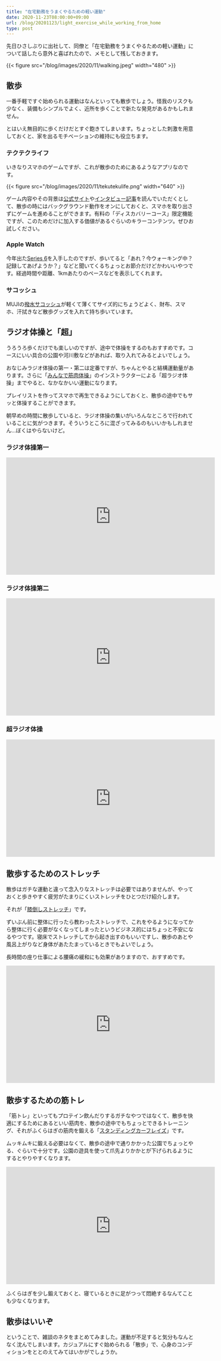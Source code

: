```yaml
---
title: "在宅勤務をうまくやるための軽い運動"
date: 2020-11-23T08:00:00+09:00
url: /blog/20201123/light_exercise_while_working_from_home
type: post
---
```


先日ひさしぶりに出社して、同僚と「在宅勤務をうまくやるための軽い運動」について話したら意外と喜ばれたので、メモとして残しておきます。

{{< figure src="/blog/images/2020/11/walking.jpeg" width="480" >}}

## 散歩

一番手軽ですぐ始められる運動はなんといっても散歩でしょう。怪我のリスクも少なく、装備もシンプルでよく、近所を歩くことで新たな発見があるかもしれません。

とはいえ無目的に歩くだけだとすぐ飽きてしまいます。ちょっとした刺激を用意しておくと、家を出るモチベーションの維持にも役立ちます。

<!--more-->

### テクテクライフ

いきなりスマホのゲームですが、これが散歩のためにあるようなアプリなのです。

{{< figure src="/blog/images/2020/11/tekutekulife.png" width="640" >}}

ゲーム内容やその背景は[公式サイト](https://www.tekutekulife.com/)や[インタビュー記事](https://news.denfaminicogamer.jp/interview/200928a)を読んでいただくとして、散歩の時にはバックグラウンド動作をオンにしておくと、スマホを取り出さずにゲームを進めることができます。有料の「ディスカバリーコース」限定機能ですが、このためだけに加入する価値があるぐらいのキラーコンテンツ。ぜひお試しください。

### Apple Watch

今年出た[Series 6](https://amzn.to/3fmtl3S)を入手したのですが、歩いてると「あれ？今ウォーキング中？記録してあげようか？」などと聞いてくるちょっとお節介だけどかわいいやつです。経過時間や距離、1kmあたりのペースなどを表示してくれます。

### サコッシュ

MUJIの[撥水サコッシュ](https://www.muji.com/jp/ja/store/cmdty/detail/4550344149720)が軽くて薄くてサイズ的にちょうどよく、財布、スマホ、汗拭きなど散歩グッズを入れて持ち歩いています。

## ラジオ体操と「超」

うろうろ歩くだけでも楽しいのですが、途中で体操をするのもおすすめです。コースにいい具合の公園や河川敷などがあれば、取り入れてみるとよいでしょう。

おなじみラジオ体操の第一・第二は定番ですが、ちゃんとやると結構運動量があります。さらに「[みんなで筋肉体操](https://www.nhk.jp/p/kinnikutaisou/ts/K1L8KXP824/)」のインストラクターによる「超ラジオ体操」までやると、なかなかいい運動になります。

プレイリストを作ってスマホで再生できるようにしておくと、散歩の途中でもサッと体操することができます。

朝早めの時間に散歩していると、ラジオ体操の集いがいろんなところで行われていることに気がつきます。そういうところに混ざってみるのもいいかもしれません…ぼくはやらないけど。

### ラジオ体操第一

<iframe width="560" height="315" src="https://www.youtube.com/embed/feSVtC1BSeQ" frameborder="0" allow="accelerometer; autoplay; clipboard-write; encrypted-media; gyroscope; picture-in-picture" allowfullscreen></iframe>

### ラジオ体操第二

<iframe width="560" height="315" src="https://www.youtube.com/embed/dzQIMo-Xvyg" frameborder="0" allow="accelerometer; autoplay; clipboard-write; encrypted-media; gyroscope; picture-in-picture" allowfullscreen></iframe>

### 超ラジオ体操

<iframe width="560" height="315" src="https://www.youtube.com/embed/jPeHKtiFXIg" frameborder="0" allow="accelerometer; autoplay; clipboard-write; encrypted-media; gyroscope; picture-in-picture" allowfullscreen></iframe>

## 散歩するためのストレッチ

散歩はガチな運動と違って念入りなストレッチは必要ではありませんが、やっておくと歩きやすく疲労がたまりにくいストレッチをひとつだけ紹介します。

それが「[膝倒しストレッチ](https://gooday.nikkei.co.jp/atcl/report/14/091100033/111100053/)」です。

ずいぶん前に整体に行ったら教わったストレッチで、これをやるようになってから整体に行く必要がなくなってしまったというビジネス的にはちょっと不安になるやつです。寝床でストレッチしてから起き出すのもいいですし、散歩のあとや風呂上がりなど身体があたたまっているときでもよいでしょう。

長時間の座り仕事による腰痛の緩和にも効果がありますので、おすすめです。

<iframe width="560" height="315" src="https://www.youtube.com/embed/KqJVk7BvBrw" frameborder="0" allow="accelerometer; autoplay; clipboard-write; encrypted-media; gyroscope; picture-in-picture" allowfullscreen></iframe>

## 散歩するための筋トレ

「筋トレ」といってもプロテイン飲んだりするガチなやつではなくて、散歩を快適にするためにあるといい筋肉を、散歩の途中でもちょっとできるトレーニング、それがふくらはぎの筋肉を鍛える「[スタンディングカーフレイズ](https://ufit.co.jp/media/calfraises/)」です。

ムッキムキに鍛える必要はなくて、散歩の途中で通りかかった公園でちょっとやる、ぐらいで十分です。公園の遊具を使って爪先よりかかとが下げられるようにするとやりやすくなります。

<iframe width="560" height="315" src="https://www.youtube.com/embed/I_KrL2X-gUo" frameborder="0" allow="accelerometer; autoplay; clipboard-write; encrypted-media; gyroscope; picture-in-picture" allowfullscreen></iframe>

ふくらはぎを少し鍛えておくと、寝ているときに足がつって悶絶するなんてことも少なくなります。

## 散歩はいいぞ

ということで、雑談のネタをまとめてみました。運動が不足すると気分もなんとなく沈んでしまいます。カジュアルにすぐ始められる「散歩」で、心身のコンディションをととのえてみてはいかがでしょうか。
